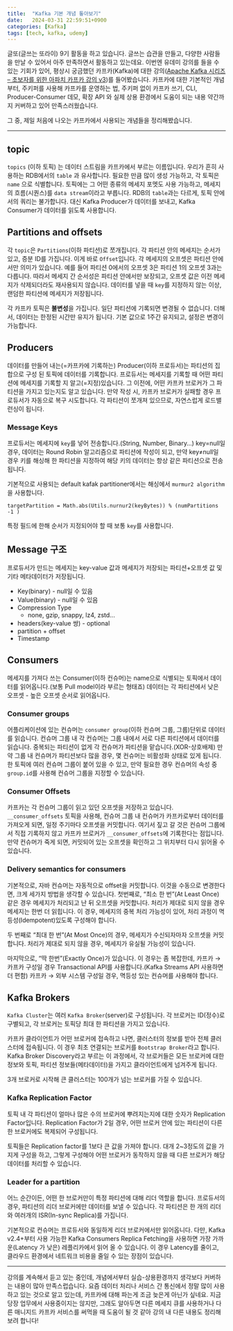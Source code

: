 ```yaml
---
title:  "Kafka 기본 개념 톺아보기"
date:   2024-03-31 22:59:51+0900
categories: [Kafka]
tags: [tech, kafka, udemy]
---
```

글또(글쓰는 또라이) 9기 활동을 하고 있습니다. 글쓰는 습관을 만들고, 다양한 사람들을 만날 수 있어서 아주 만족하면서 활동하고 있는데요. 이번엔 유데미 강의를 들을 수 있는 기회가 있어, 평상시 궁금했던 카프카(Kafka)에 대한 강의([Apache Kafka 시리즈 – 초보자를 위한 아파치 카프카 강의 v3](https://www.udemy.com/course/apache-kafka-korean/))를 들어봤습니다. 카프카에 대한 기본적인 개념부터, 주키퍼를 사용해 카프카를 운영하는 법, 주키퍼 없이 카프카 쓰기, CLI, Producer-Consumer 데모, 확장 API 와 실제 상용 환경에서 도움이 되는 내용 약간까지 커버하고 있어 만족스러웠습니다.

그 중, 제일 처음에 나오는 카프카에서 사용되는 개념들을 정리해봤습니다.

---

## topic

`topics` (이하 토픽) 는 데이터 스트림을 카프카에서 부르는 이름입니다. 우리가 흔히 사용하는 RDB에서의 `table` 과 유사합니다. 필요한 만큼 많이 생성 가능하고, 각 토픽은 `name` 으로 식별합니다. 토픽에는 그 어떤 종류의 메세지 포멧도 사용 가능하고, 메세지의 흐름(시퀀스)를 `data stream`이라고 부릅니다. RDB의 `table`과는 다르게, 토픽 안에서의 쿼리는 불가합니다. 대신 Kafka Producer가 데이터를 보내고, Kafka Consumer가 데이터를 읽도록 사용합니다.

## Partitions and offsets

각 `topic`은 `Partitions`(이하 파티션)로 쪼개집니다. 각 파티션 안의 메세지는 순서가 있고, 증분 ID를 가집니다. 이게 바로 `Offset`입니다. 각 메세지의 오프셋은 파티션 안에서만 의미가 있습니다. 예를 들어 파티션 0에서의 오프셋 3은 파티션 1의 오프셋 3과는 다릅니다. 따라서 메세지 간 순서성은 파티션 안에서만 보장되고, 오프셋 값은 이전 메세지가 삭제되더라도 재사용되지 않습니다. 데이터를 넣을 때 `key`를 지정하지 않는 이상, 랜덤한 파티션에 메세지가 저장됩니다.

각 카프카 토픽은 **불변성**을 가집니다. 일단 파티션에 기록되면 변경될 수 없습니다. 더해서, 데이터는 한정된 시간만 유지가 됩니다. 기본 값으로 1주간 유지되고, 설정은 변경이 가능합니다.

## Producers

데이터를 만들어 내는(=카프카에 기록하는) Producer(이하 프로듀서)는 파티션의 집합으로 구성 된 토픽에 데이터를 기록합니다. 프로듀서는 메세지를 기록할 때 어떤 파티션에 메세지를 기록할 지 알고(=지정)있습니다. 그 이전에, 어떤 카프카 브로커가 그 파티션을 가지고 있는지도 알고 있습니다. 만약 작성 시, 카프카 브로커가 실패할 경우 프로듀서가 자동으로 복구 시도합니다. 각 파티션이 쪼개져 있으므로, 자연스럽게 로드밸런싱이 됩니다.

### Message Keys

프로듀서는 메세지에 `key`를 넣어 전송합니다.(String, Number, Binary…) key=null일 경우, 데이터는 Round Robin 알고리즘으로 파티션에 작성이 되고, 만약 key≠null일 경우 키를 해싱해 한 파티션을 지정하여 해당 키의 데이터는 항상 같은 파티션으로 전송됩니다.

기본적으로 사용되는 default kafak partitioner에서는 해싱에서 `murmur2 algorithm`을 사용합니다. 

`targetPartition = Math.abs(Utils.nurnur2(keyBytes)) % (numPartitions -1 )`

특정 필드에 한해 순서가 지정되어야 할 때 보통 `key`를 사용합니다.

## Message 구조

프로듀서가 만드는 메세지는 key-value 값과 메세지가 저장되는 파티션+오프셋 값 및 기타 메타데이터가 저장됩니다.

- Key(binary) - null일 수 있음
- Value(binary) - null일 수 있음
- Compression Type
    - none, gzip, snappy, lz4, zstd...
- headers(key-value 쌍) - optional
- partition + offset
- Timestamp

## Consumers

메세지를 가져다 쓰는 Consumer(이하 컨슈머)는 name으로 식별되는 토픽에서 데이터를 읽어옵니다.(보통 Pull model이라 부르는 형태죠) 데이터는 각 파티션에서 낮은 오프셋 - 높은 오프셋 순서로 읽어옵니다.

### Consumer groups

어플리케이션에 있는 컨슈머는 `consumer group`(이하 컨슈머 그룹, 그룹)단위로 데이터를 읽습니다. 컨슈머 그룹 내 각 컨슈머는 그룹 내에서 서로 다른 파티션에서 데이터를 읽습니다. 중복되는 파티션이 없게 각 컨슈머가 파티션을 맡습니다.(XOR-상호배제) 만약 그룹 내 컨슈머가 파티션보다 많을 경우, 몇 컨슈머는 비활성화 상태로 있게 됩니다. 한 토픽에 여러 컨슈머 그룹이 붙어 있을 수 있고, 만약 필요한 경우 컨슈머의 속성 중 `group.id`를 사용해 컨슈머 그룹을 지정할 수 있습니다.

### Consumer Offsets

카프카는 각 컨슈머 그룹이 읽고 있던 오프셋을 저장하고 있습니다. `__consumer_offsets` 토픽을 사용해, 컨슈머 그룹 내 컨슈머가 카프카로부터 데이터를 가져오게 되면, 일정 주기마다 오프셋을 커밋합니다. 여기서 짚고 갈 것은 컨슈머 그룹에서 직접 기록하지 않고 카프카 브로커가 `__consumer_offsets`에 기록한다는 점입니다. 만약 컨슈머가 죽게 되면, 커밋되어 있는 오프셋을 확인하고 그 위치부터 다시 읽어올 수 있습니다.

### Delivery semantics for consumers

기본적으로, 자바 컨슈머는 자동적으로 offset을 커밋합니다. 이것을 수동으로 변경한다면, 크게 세가지 방법을 생각할 수 있습니다. 첫번째로, “최소 한 번”(At Least Once) 같은 경우 메세지가 처리되고 난 뒤 오프셋을 커밋합니다. 처리가 제대로 되지 않을 경우 메세지는 한번 더 읽힙니다. 이 경우, 메세지의 중복 처리 가능성이 있어, 처리 과정이 멱등성(Idempotent)있도록 구성해야 합니다.

두 번째로 “최대 한 번”(At Most Once)의 경우, 메세지가 수신되자마자 오프셋을 커밋합니다. 처리가 제대로 되지 않을 경우, 메세지가 유실될 가능성이 있습니다.

마지막으로, “딱 한번”(Exactly Once)가 있습니다. 이 경우는 좀 복잡한데, 카프카 → 카프카 구성일 경우 Transactional API를 사용합니다.(Kafka Streams API 사용하면 더 편함) 카프카 → 외부 시스템 구성일 경우, 멱등성 있는 컨슈머를 사용해야 합니다.

## Kafka Brokers

`Kafka Cluster`는 여러 `Kafka Broker`(server)로 구성됩니다.  각 브로커는 ID(정수)로 구별되고, 각 브로커는 토픽당 최대 한 파티션을 가지고 있습니다.

카프카 클라이언트가 어떤 브로커에 접속하고 나면, 클러스터의 정보를 받아 전체 클러스터에 접속됩니다. 이 경우 최초 연결되는 브로커를 `Bootstrap Broker`라고 합니다. Kafka Broker Discovery라고 부르는 이 과정에서, 각 브로커들은 모든 브로커에 대한 정보와 토픽, 파티션 정보들(메타데이터)을 가지고 클라이언트에게 넘겨주게 됩니다.

3개 브로커로 시작해 큰 클러스터는 100개가 넘는 브로커를 가질 수 있습니다.

### Kafka Replication Factor

토픽 내 각 파티션이 얼마나 많은 수의 브로커에 뿌려지는지에 대한 숫자가 Replication Factor입니다. Replication Factor가 2일 경우, 어떤 브로커 안에 있는 파티션이 다른 한 브로커에도 복제되어 구성됩니다.

토픽들은 Replication factor를 1보다 큰 값을 가져야 합니다. 대개 2~3정도의 값을 가지게 구성을 하고, 그렇게 구성해야 어떤 브로커가 동작하지 않을 때 다른 브로커가 해당 데이터를 처리할 수 있습니다.

### Leader for a partition

어느 순간이든, 어떤 한 브로커만이 특정 파티션에 대해 리더 역할을 합니다. 프로듀서의 경우, 파티션의 리더 브로커에만 데이터를 보낼 수 있습니다. 각 파티션은 한 개의 리더와 여러개의 ISR(In-sync Replica)를 가집니다.

기본적으로 컨슈머는 프로듀서와 동일하게 리더 브로커에서만 읽어옵니다. 다만, Kafka v2.4+부터 사용 가능한 Kafka Consumers Replica Fetching을 사용하면 가장 가까운(Latency 가 낮은) 레플리카에서 읽어 올 수 있습니다. 이 경우 Latency를 줄이고, 클라우드 환경에서 네트워크 비용을 줄일 수 있는 장점이 있습니다.

---

강의를 계속해서 듣고 있는 중인데, 개념에서부터 실습-상용환경까지 생각보다 커버하는 내용이 많아 만족스럽습니다. 요즘 데이터 처리나 서비스 간 통신에서 정말 많이 사용하고 있는 것으로 알고 있는데, 카프카에 대해 파는게 조금 늦은게 아닌가 싶네요. 지금 당장 업무에서 사용중이지는 않지만, 그래도 알아두면 다른 메세지 큐를 사용하거나 다른 매니지드 카프카 서비스를 써먹을 때 도움이 될 것 같아 강의 내 다른 내용도 정리해보려 합니다!
